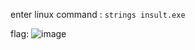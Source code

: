 enter linux command : `strings insult.exe`

flag: ![image](https://user-images.githubusercontent.com/59368650/139069196-c100038a-67d0-425c-ad9a-2494679069af.png)

